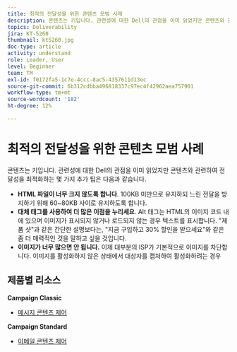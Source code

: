 ```yaml
---
title: 최적의 전달성을 위한 콘텐츠 모범 사례
description: 콘텐츠는 키입니다. 관련성에 대한 Dell의 관점을 이미 읽었지만 콘텐츠와 관련하여 전달성을 최적화하는 몇 가지 추가 팁을 제공합니다.
topics: Deliverability
jira: KT-5260
thumbnail: kt5260.jpg
doc-type: article
activity: understand
role: Leader, User
level: Beginner
team: TM
exl-id: f0172fa5-1c7e-4ccc-8ac5-4357611d13ec
source-git-commit: 6b312cdbba496818337c97ec4f42962aea757901
workflow-type: tm+mt
source-wordcount: '182'
ht-degree: 12%

---
```


# 최적의 전달성을 위한 콘텐츠 모범 사례

콘텐츠는 키입니다. 관련성에 대한 Dell의 관점을 이미 읽었지만 콘텐츠와 관련하여 전달성을 최적화하는 몇 가지 추가 팁은 다음과 같습니다.

* **HTML 파일이 너무 크지 않도록 합니다**. 100KB 미만으로 유지하되 느린 전달을 방지하기 위해 60~80KB 사이로 유지하도록 합니다.
* **대체 태그를 사용하여 더 많은 이점을 누리세요**. Alt 태그는 HTML의 이미지 코드 내에 있으며 이미지가 표시되지 않거나 로드되지 않는 경우 텍스트를 표시합니다. &quot;제품 샷&quot;과 같은 간단한 설명보다는, &quot;지금 구입하고 30% 할인을 받으세요&quot;와 같은 좀 더 매력적인 것을 말하고 싶을 것입니다.
* **이미지가 너무 많으면 안 됩니다.** 이제 대부분의 ISP가 기본적으로 이미지를 차단합니다. 이미지를 활성화하지 않은 상태에서 대상자를 캡처하여 활성화하려는 경우

## 제품별 리소스

**Campaign Classic**

* [메시지 콘텐츠 제어](https://experienceleague.adobe.com/docs/campaign-classic/using/sending-messages/deliverability-management/control-message-content.html)

**Campaign Standard**

* [이메일 콘텐츠 제어](https://experienceleague.adobe.com/docs/campaign-standard/using/testing-and-sending/managing-deliverability/control-email-content.html#testing-and-sending)
